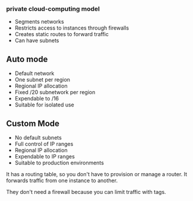 ### private cloud-computing model

- Segments networks
- Restricts access to instances through firewalls
- Creates static routes to forward traffic
- Can have subnets

## Auto mode

- Default network
- One subnet per region
- Regional IP allocation
- Fixed /20 subnetwork per region
- Expendable to /16
- Suitable for isolated use
## Custom Mode

- No default subnets
- Full control of IP ranges
- Regional IP allocation
- Expendable to IP ranges
- Suitable to production environments


It has a routing table, so you don't have to provision or manage a router. It forwards traffic from one instance to another.

They don't need a firewall because you can limit traffic with tags.


